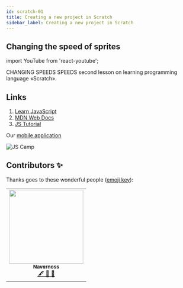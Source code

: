 ```yaml
---
id: scratch-01
title: Creating a new project in Scratch
sidebar_label: Creating a new project in Scratch
---
```

## Changing the speed of sprites

import YouTube from 'react-youtube';


CHANGING SPEEDS SPEEDS second lesson on learning programming language  «Scratch». 

<YouTube videoId='L6lAa3h3hU4' />

## Links
1. [Learn JavaScript](https://learn.javascript.ru/fetch)
2. [MDN Web Docs](https://developer.mozilla.org/ru/docs/Web/API/Fetch_API/Using_Fetch)
3. [JS Tutorial](https://www.javascripttutorial.net/javascript-fetch-api/)

Our [mobile application](http://onelink.to/njhc95)

![JS Camp](/img/app.jpg)

## Contributors ✨

Thanks goes to these wonderful people ([emoji key](https://allcontributors.org/docs/en/emoji-key)):
<table>
  <tr> 
    <td align="center"><a href="https://github.com/Navernoss"><img src="https://avatars0.githubusercontent.com/u/75784137?v=4?s=200" width="200px;" alt=""/><br /><sub><b>Navernoss</b></sub></a><br /><a href="#content-Navernoss" title="Content">🖋 🐛 🎨 </a></td>
  </tr>
  
</table>
